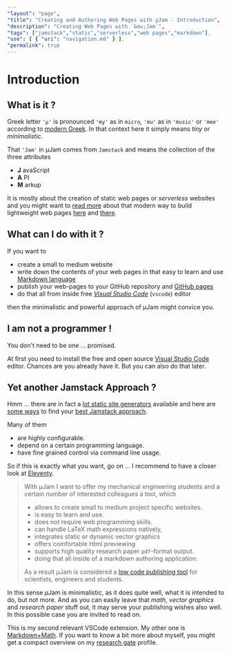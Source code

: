 ```yaml
---
"layout": "page",
"title": "Creating and Authoring Web Pages with μJam - Introduction",
"description": "Creating Web Pages with `&mu;Jam`",
"tags": ["jamstack","static","serverless","web pages","markdown"],
"use": [ { "uri": "navigation.md" } ],
"permalink": true
---
```


#  Introduction

## What is it ?

Greek letter `'μ'` is pronounced `'my'` as in `micro`, `'mu'` as in `'music'` or `'mee'` according to [modern Greek](https://www.thoughtco.com/the-greek-alphabet-1705558). In that context here it simply means *tiny* or  *minimalistic*.

That `'Jam'` in &mu;Jam comes from `Jamstack` and means the collection of the three attributes
* **J** avaScript
* **A** PI
* **M** arkup

It is mostly about the creation of static web pages or *serverless* websites and you might want to [read more](https://jamstack.org/) about that modern way to build lightweight web pages [here](https://jamstack.wtf/) and [there](https://jamstack.email/).

## What can I do with it ?

If you want to 
* create a small to medium website
* write down the contents of your web pages in that easy to learn and use [Markdown language](https://commonmark.org/help/)
* publish your web-pages to your GitHub repository and [GitHub pages](https://pages.github.com/)
* do that all from inside free [*Visual Studio Code*](https://code.visualstudio.com/) (`vscode`) editor

then the minimalistic and powerful approach of &mu;Jam might convice you.

## I am not a programmer !

You don't need to be one ... promised.

At first you need to install the free and open source [Visual Studio Code](https://code.visualstudio.com/Download) editor. Chances are you already have it. But you can also do that later.

## Yet another Jamstack Approach ?

Hmm ... there are in fact a [lot static site generators](https://www.staticgen.com/) available and here are [some ways](https://www.netlify.com/blog/2020/04/14/what-is-a-static-site-generator-and-3-ways-to-find-the-best-one/) to find your [best Jamstack approach](https://www.stackbit.com/blog/choosing-your-ssg/).

Many of them

* are highly configurable.
* depend on a certain programming language.
* have fine grained control via command line usage.

So if this is exactly what you want, go on ... I recommend to have a closer look at [Eleventy](https://www.11ty.dev).

> With &mu;Jam I want to offer my mechanical engineering students and a certain number of interested colleagues a tool, which
> *  allows to create small to medium project specific websites.
> *  is easy to learn and use.
> *  does not require web programming skills.
> *  can handle LaTeX math expressions natively,
> *  integrates static or dynamic vector graphics
> *  offers comfortable Html previewing
> *  supports high quality research paper `pdf`-format output.
> *  doing that all inside of a markdown authoring application.
> 
> As a result &mu;Jam is considered a [low code publishing tool](https://en.wikipedia.org/wiki/Low-code_development_platform) for scientists, engineers and students.

In this sense &mu;Jam is minimalistic, as it does quite well, what it is intended to do, but not more. And as you can easily leave that *math*, *vector graphics* and *research paper* stuff out, it may serve your publishing wishes also well.
In this possible case you are invited to read on.

This is my second relevant VSCode extension. My other one is [Markdown+Math](https://marketplace.visualstudio.com/items?itemName=goessner.mdmath).
If you want to know a bit more about myself, you might get a compact overview on my [research gate](https://www.researchgate.net/profile/Stefan_Goessner) profile.